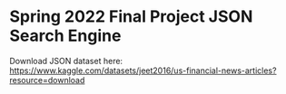 # Spring 2022 Final Project JSON Search Engine
Download JSON dataset here: https://www.kaggle.com/datasets/jeet2016/us-financial-news-articles?resource=download
